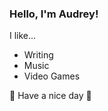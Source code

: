### Hello, I'm Audrey!
I like...
- Writing 
- Music 
- Video Games 

:love_letter: Have a nice day :love_letter:
